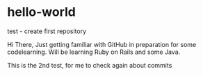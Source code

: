 # hello-world
test - create first repository

Hi There, Just getting familiar with GitHub in preparation for some codelearning.
Will be learning Ruby on Rails and some Java.

This is the 2nd test, for me to check again about commits
